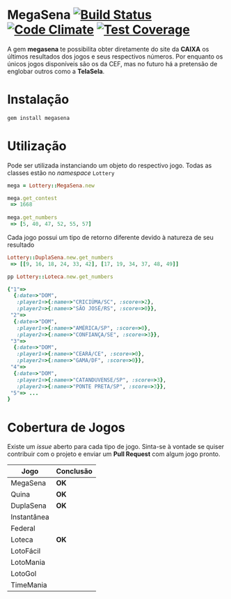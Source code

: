# MegaSena [![Build Status](https://travis-ci.org/nanernunes/megasena.svg?branch=master)](https://travis-ci.org/nanernunes/megasena) [![Code Climate](https://codeclimate.com/github/nanernunes/megasena/badges/gpa.svg)](https://codeclimate.com/github/nanernunes/megasena) [![Test Coverage](https://codeclimate.com/github/nanernunes/megasena/badges/coverage.svg)](https://codeclimate.com/github/nanernunes/megasena)

A gem **megasena** te possibilita obter diretamente do site da **CAIXA** os últimos resultados dos jogos e seus respectivos números. Por enquanto os únicos jogos disponíveis são os da CEF, mas no futuro há a pretensão de englobar outros  como a **TelaSela**.

# Instalação

```bash
gem install megasena
```

# Utilização

Pode ser utilizada instanciando um objeto do respectivo jogo. Todas as classes estão no *namespace* `Lottery`
```ruby
mega = Lottery::MegaSena.new

mega.get_contest
 => 1668
 
mega.get_numbers
 => [5, 40, 47, 52, 55, 57] 
```

Cada jogo possui um tipo de retorno diferente devido à natureza de seu resultado
```ruby
Lottery::DuplaSena.new.get_numbers
 => [[9, 16, 18, 24, 33, 42], [17, 19, 34, 37, 48, 49]]
 ````

```ruby
pp Lottery::Loteca.new.get_numbers

{"1"=>
  {:date=>"DOM",
   :player1=>{:name=>"CRICIÚMA/SC", :score=>2},
   :player2=>{:name=>"SÃO JOSÉ/RS", :score=>0}},
 "2"=>
  {:date=>"DOM",
   :player1=>{:name=>"AMÉRICA/SP", :score=>0},
   :player2=>{:name=>"CONFIANÇA/SE", :score=>3}},
 "3"=>
  {:date=>"DOM",
   :player1=>{:name=>"CEARÁ/CE", :score=>0},
   :player2=>{:name=>"GAMA/DF", :score=>0}},
 "4"=>
  {:date=>"DOM",
   :player1=>{:name=>"CATANDUVENSE/SP", :score=>3},
   :player2=>{:name=>"PONTE PRETA/SP", :score=>3}},
 "5"=> ...
}
```

# Cobertura de Jogos
Existe um *issue* aberto para cada tipo de jogo. Sinta-se à vontade se quiser contribuir com o projeto e enviar um **Pull Request** com algum jogo pronto.

|Jogo        |Conclusão |
|------------|----------|
|MegaSena    |  **OK**  |
|Quina       |  **OK**  |
|DuplaSena   |  **OK**  |
|Instantânea |          |
|Federal     |          |
|Loteca      |  **OK**  |
|LotoFácil   |          |
|LotoMania   |          |
|LotoGol     |          |
|TimeMania   |          |
